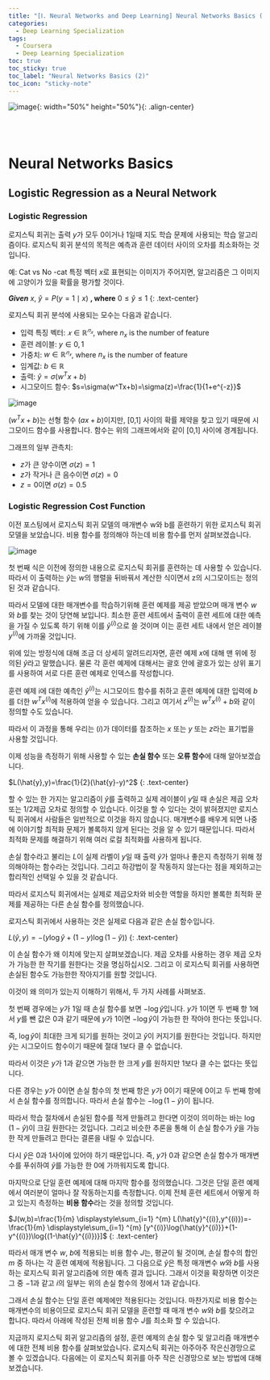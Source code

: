 ```yaml
---
title: "[Ⅰ. Neural Networks and Deep Learning] Neural Networks Basics (2)"
categories:
  - Deep Learning Specialization
tags:
  - Coursera
  - Deep Learning Specialization
toc: true
toc_sticky: true
toc_label: "Neural Networks Basics (2)"
toc_icon: "sticky-note"
---
```


![image](https://user-images.githubusercontent.com/55765292/172768350-41a6b2f0-9468-4b13-bc94-4a38f89ce5e6.png){: width="50%" height="50%"}{: .align-center}

<br><br>

# Neural Networks Basics

## Logistic Regression as a Neural Network

### Logistic Regression
로지스틱 회귀는 출력 $y$가 모두 $0$이거나 $1$일때 지도 학습 문제에 사용되는 학습 알고리즘이다. 로지스틱 회귀 분석의 목적은 예측과 훈련 데이터 사이의 오차를 최소화하는 것입니다.

예: Cat vs No -cat
특정 벡터 $x$로 표현되는 이미지가 주어지면, 알고리즘은 그 이미지에 고양이가 있을 확률을 평가할 것이다.

***Given*** $x,$ $\hat{y} = P(y=1\mid x)$ **, where** $0 ≤ \hat{y} ≤ 1$
{: .text-center}

로지스틱 회귀 분석에 사용되는 모수는 다음과 같습니다.
- 입력 특징 벡터: $𝑥∈ℝ^{𝑛_𝑥}$, where $n_x$ is the number of feature
- 훈련 레이블: $y∈0,1$
- 가중치: $w∈ℝ^{𝑛_𝑥}$, where $n_x$ is the number of feature
- 임계값: $b∈ℝ$
- 출력: $\hat{y}=\sigma(w^Tx+b)$
- 시그모이드 함수: $s=\sigma(w^Tx+b)=\sigma(z)=\frac{1}{1+e^{-z}}$

![image](https://user-images.githubusercontent.com/55765292/173469569-bb706d44-ebca-42e7-bafa-24578e27fec5.png)

$(w^Tx+b)$는 선형 함수 $(ax+b)$이지만, [0,1] 사이의 확률 제약을 찾고 있기 때문에 시그모이드 함수를 사용합니다. 함수는 위의 그래프에서와 같이 [0,1] 사이에 경계됩니다.

그래프의 일부 관측치:
- $z$가 큰 양수이면 $\sigma(z)=1$
- $z$가 작거나 큰 음수이면 $\sigma(z)=0$
- $z=0$이면 $\sigma(z)=0.5$


### Logistic Regression Cost Function
이전 포스팅에서 로지스틱 회귀 모델의 매개변수 w와 b를 훈련하기 위한 로지스틱 회귀 모델을 보았습니다. 비용 함수를 정의해야 하는데 비용 함수를 먼저 살펴보겠습니다.

![image](https://user-images.githubusercontent.com/55765292/173470038-9e4553bc-4ab0-424a-aec3-3e1d82d5b779.png)

첫 번째 식은 이전에 정의한 내용으로 로지스틱 회귀를 훈련하는 데 사용할 수 있습니다. 따라서 이 출력하는 $\hat{y}$는 $w$의 행렬을 뒤바꿔서 계산한 식이면서 z의 시그모이드는 정의된 것과 같습니다.

따라서 모델에 대한 매개변수를 학습하기위해 훈련 예제를 제공 받았으며 매개 변수 $w$와 $b$를 찾는 것이 당연해 보입니다. 최소한 훈련 세트에서 출력이 훈련 세트에 대한 예측을 가질 수 있도록 하기 위해 이를 $\hat{y}^{(i)}$으로 쓸 것이며 이는 훈련 세트 내에서 얻은 레이블 $y^{(i)}$에 가까울 것입니다.

위에 있는 방정식에 대해 조금 더 상세히 알려드리자면, 훈련 예제 $x$에 대해 맨 위에 정의된 $\hat{y}$라고 말했습니다. 물론 각 훈련 예제에 대해서는 괄호 안에 괄호가 있는 상위 표기를 사용하여 서로 다른 훈련 예제로 인덱스를 작성합니다.

훈련 예제 i에 대한 예측인 $\hat{y}^{(i)}$는 시그모이드 함수를 취하고 훈련 예제에 대한 입력에 $b$를 더한 $w^Tx^{(i)}$에 적용하여 얻을 수 있습니다. 그리고 여기서 $z^{(i)}$는 $w^Tx^{(i)}+b$와 같이 정의할 수도 있습니다.

따라서 이 과정을 통해 우리는 $(i)$가 데이터를 참조하는 $x$ 또는 $y$ 또는 $z$라는 표기법을 사용할 것입니다.

이제 성능을 측정하기 위해 사용할 수 있는 **손실 함수** 또는 **오류 함수**에 대해 알아보겠습니다.

$L(\hat{y},y)=\frac{1}{2}(\hat{y}-y)^2$
{: .text-center}

할 수 있는 한 가지는 알고리즘이 $\hat{y}$를 출력하고 실제 레이블이 $y$일 때 손실은 제곱 오차 또는 1/2제곱 오차로 정의할 수 있습니다. 이것을 할 수 있다는 것이 밝혀졌지만 로지스틱 회귀에서 사람들은 일반적으로 이것을 하지 않습니다. 매개변수를 배우게 되면 나중에 이야기할 최적화 문제가 볼록하지 않게 된다는 것을 알 수 있기 때문입니다. 따라서 최적화 문제를 해결하기 위해 여러 로컬 최적화를 사용하게 됩니다.

손실 함수라고 불리는 $L$이 실제 라벨이 $y$일 때 출력 $\hat{y}$가 얼마나 좋은지 측정하기 위해 정의해야하는 함수라는 것입니다. 그리고 하강법이 잘 작동하지 않는다는 점을 제외하고는 합리적인 선택일 수 있을 것 같습니다.

따라서 로지스틱 회귀에서는 실제로 제곱오차와 비슷한 역할을 하지만 볼록한 최적화 문제를 제공하는 다른 손실 함수를 정의했습니다.

로지스틱 회귀에서 사용하는 것은 실제로 다음과 같은 손실 함수입니다. 

$L(\hat{y},y)=-(y\log{\hat{y}}+(1-y)\log{(1-\hat{y}}))$
{: .text-center}

이 손실 함수가 왜 이치에 맞는지 살펴보겠습니다. 제곱 오차를 사용하는 경우 제곱 오차가 가능한 한 작기를 원한다는 것을 명심하십시오. 그리고 이 로지스틱 회귀를 사용하면 손실된 함수도 가능한한 작아지기를 원할 것입니다.

이것이 왜 의미가 있는지 이해하기 위해서, 두 가지 사례를 사펴보죠.

첫 번째 경우에는 $y$가 $1$일 때 손실 함수를 보면 $-\log{\hat{y}}$입니다. $y$가 $1$이면 두 번째 항 $1$에서 $y$를 뺀 값은 $0$과 같기 때문에 $y$가 $1$이면 $-\log{\hat{y}}$이 가능한 한 작아야 한다는 뜻입니다.

즉, $\log{\hat{y}}$이 최대한 크게 되기를 원하는 것이고 $\hat{y}$이 커지기를 원한다는 것입니다. 하지만 $\hat{y}$는 시그모이드 함수이기 때문에 절대 $1$보다 클 수 없습니다.

따라서 이것은 $y$가 $1$과 같으면 가능한 한 크게 $y$를 원하지만 $1$보다 클 수는 없다는 뜻입니다.

다른 경우는 $y$가 $0$이면 손실 함수의 첫 번째 항은 $y$가 $0$이기 때문에 $0$이고 두 번째 항에서 손실 함수를 정의합니다. 따라서 손실 함수는 $-\log{(1-\hat{y})}$이 됩니다.

따라서 학습 절차에서 손실된 함수를 적게 만들려고 한다면 이것이 의미하는 바는 $\log{(1-\hat{y})}$이 크길 원한다는 것입니다. 그리고 비슷한 추론을 통해 이 손실 함수가 $\hat{y}$을 가능한 작게 만들려고 한다는 결론을 내릴 수 있습니다.

다시 $\hat{y}$은 $0$과 $1$사이에 있어야 하기 때문입니다. 즉, $y$가 $0$과 같으면 손실 함수가 매개변수를 푸쉬하여 $\hat{y}$를 가능한 한 $0$에 가까워지도록 합니다.

마지막으로 단일 훈련 예제에 대해 마지막 함수를 정의했습니다. 그것은 단일 훈련 예제에서 여러분이 얼마나 잘 작동하는지를 측정합니다. 이제 전체 훈련 세트에서 어떻게 하고 있는지 측정하는 **비용 함수**라는 것을 정의할 것입니다.

$J(w,b)=\frac{1}{m} \displaystyle\sum_{i=1} ^{m} L(\hat{y}^{(i)},y^{(i)})=-\frac{1}{m} \displaystyle\sum_{i=1} ^{m} [y^{(i)}\log{\hat{y}^{(i)}}+(1-y^{(i)})\log{(1-\hat{y}^{(i)})}]$
{: .text-center}

따라서 매개 변수 $w$, $b$에 적용되는 비용 함수 $J$는, 평균이 될 것이며, 손실 함수의 합인 $m$ 중 하나는 각 훈련 예제에 적용됩니다. 그 다음으로 $\hat{y}$은 특정 매개변수 $w$와 $b$를 사용하는 로지스틱 회귀 알고리즘에 의한 예측 결과 입니다. 그래서 이것을 확장하면 이것은 그 중 $-1$과 같고 $i$의 일부는 위의 손실 함수의 정에서 $1$과 같습니다.

그래서 손실 함수는 단일 훈련 예제에만 적용된다는 것입니다. 마찬가지로 비용 함수는 매개변수의 비용이므로 로지스틱 회귀 모델을 훈련할 때 매개 변수 $w$와 $b$를 찾으려고 합니다. 따라서 아래에 작성된 전체 비용 함수 $J$를 최소화 할 수 있습니다.

지금까지 로지스틱 회귀 알고리즘의 설정, 훈련 예제의 손실 함수 및 알고리즘 매개변수에 대한 전체 비용 함수를 살펴보았습니다. 로지스틱 회귀는 아주아주 작은신경망으로 볼 수 있겠습니다. 다음에는 이 로지스틱 회귀를 아주 작은 신경망으로 보는 방법에 대해 보겠습니다.
